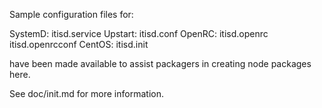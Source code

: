 Sample configuration files for:

SystemD: itisd.service
Upstart: itisd.conf
OpenRC:  itisd.openrc
         itisd.openrcconf
CentOS:  itisd.init

have been made available to assist packagers in creating node packages here.

See doc/init.md for more information.
